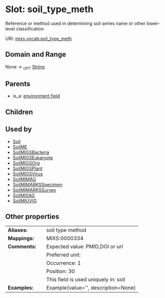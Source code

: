 
# Slot: soil_type_meth


Reference or method used in determining soil series name or other lower-level classification

URI: [mixs.vocab:soil_type_meth](https://w3id.org/mixs/vocab/soil_type_meth)


## Domain and Range

None ->  <sub>OPT</sub> [String](types/String.md)

## Parents

 *  is_a: [environment field](environment_field.md)

## Children


## Used by

 * [Soil](Soil.md)
 * [SoilME](SoilME.md)
 * [SoilMIGSBacteria](SoilMIGSBacteria.md)
 * [SoilMIGSEukaryote](SoilMIGSEukaryote.md)
 * [SoilMIGSOrg](SoilMIGSOrg.md)
 * [SoilMIGSPlant](SoilMIGSPlant.md)
 * [SoilMIGSVirus](SoilMIGSVirus.md)
 * [SoilMIMAG](SoilMIMAG.md)
 * [SoilMIMARKSSpecimen](SoilMIMARKSSpecimen.md)
 * [SoilMIMARKSSurvey](SoilMIMARKSSurvey.md)
 * [SoilMISAG](SoilMISAG.md)
 * [SoilMIUVIG](SoilMIUVIG.md)

## Other properties

|  |  |  |
| --- | --- | --- |
| **Aliases:** | | soil type method |
| **Mappings:** | | MIXS:0000334 |
| **Comments:** | | Expected value: PMID,DOI or url |
|  | | Preferred unit:  |
|  | | Occurrence: 1 |
|  | | Position: 30 |
|  | | This field is used uniquely in: soil |
| **Examples:** | | Example(value='', description=None) |

